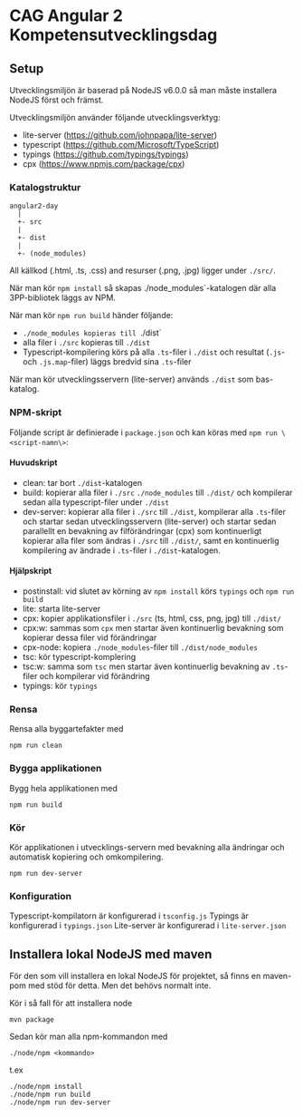 CAG Angular 2 Kompetensutvecklingsdag
=====================================

Setup
-----
Utvecklingsmiljön är baserad på NodeJS v6.0.0 så man måste installera
NodeJS först och främst.

Utvecklingsmiljön använder följande utvecklingsverktyg:
- lite-server (https://github.com/johnpapa/lite-server)
- typescript (https://github.com/Microsoft/TypeScript)
- typings (https://github.com/typings/typings)
- cpx (https://www.npmjs.com/package/cpx)

### Katalogstruktur

    angular2-day
      |
      +- src
      |
      +- dist
      |
      +- (node_modules)

All källkod (.html, .ts, .css) and resurser (.png, .jpg) ligger
under `./src/`.

När man kör `npm install` så skapas ./node_modules`-katalogen där
alla 3PP-bibliotek läggs av NPM.

När man kör `npm run build` händer följande:

- `./node_modules kopieras till `./dist`
- alla filer i `./src` kopieras till `./dist`
- Typescript-kompilering körs på alla `.ts`-filer i `./dist`
  och resultat (`.js`- och `.js.map`-filer) läggs bredvid sina
  `.ts`-filer

När man kör utvecklingsservern (lite-server) används `./dist`
som bas-katalog.

### NPM-skript
Följande script är definierade i `package.json` och kan
köras med `npm run \<script-namn\>`:

#### Huvudskript

- clean: tar bort `./dist`-katalogen
- build: kopierar alla filer i `./src` `./node_modules` till
  `./dist/` och kompilerar sedan alla typescript-filer under
  `./dist`
- dev-server: kopierar alla filer i `./src` till `./dist`,
  kompilerar alla `.ts`-filer och startar sedan
  utvecklingsservern (lite-server) och startar sedan parallellt
  en bevakning av filförändringar (cpx) som kontinuerligt
  kopierar alla filer som ändras i `./src` till `./dist/`, samt
  en kontinuerlig kompilering av ändrade i `.ts`-filer i
  `./dist`-katalogen.

#### Hjälpskript

- postinstall: vid slutet av körning av `npm install` körs
  `typings` och `npm run build`
- lite: starta lite-server
- cpx: kopier applikationsfiler i `./src` (ts, html, css, png, jpg)
  till `./dist/`
- cpx:w: sammas som `cpx` men startar även kontinuerlig bevakning
  som kopierar dessa filer vid förändringar
- cpx-node: kopiera `./node_modules`-filer till `./dist/node_modules`
- tsc: kör typescript-komplering
- tsc:w: samma som `tsc` men startar även kontinuerlig bevakning
  av `.ts`-filer och kompilerar vid förändring
- typings: kör `typings`

### Rensa
Rensa alla byggartefakter med

    npm run clean

### Bygga applikationen
Bygg hela applikationen med

    npm run build


### Kör
Kör applikationen i utvecklings-servern med bevakning alla ändringar
och automatisk kopiering och omkompilering.

    npm run dev-server

### Konfiguration
Typescript-kompilatorn är konfigurerad i `tsconfig.js`
Typings är konfigurerad i `typings.json`
Lite-server är konfigurerad i `lite-server.json`

Installera lokal NodeJS med maven
---------------------------------
För den som vill installera en lokal NodeJS för projektet, så 
finns en maven-pom med stöd för detta. Men det behövs normalt
inte.

Kör i så fall för att installera node

    mvn package
    
Sedan kör man alla npm-kommandon med

    ./node/npm <kommando>
    
t.ex
    
    ./node/npm install
    ./node/npm run build
    ./node/npm run dev-server
    

